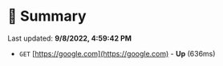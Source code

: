 # 📖 Summary
Last updated: **9/8/2022, 4:59:42 PM**

- `GET` [https://google.com](https://google.com) - **Up** (636ms)
